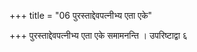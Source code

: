 +++
title = "06 पुरस्ताद्देवपत्नीभ्य एता एके"

+++
पुरस्ताद्देवपत्नीभ्य एता एके समामनन्ति । उपरिष्टाद्वा ६